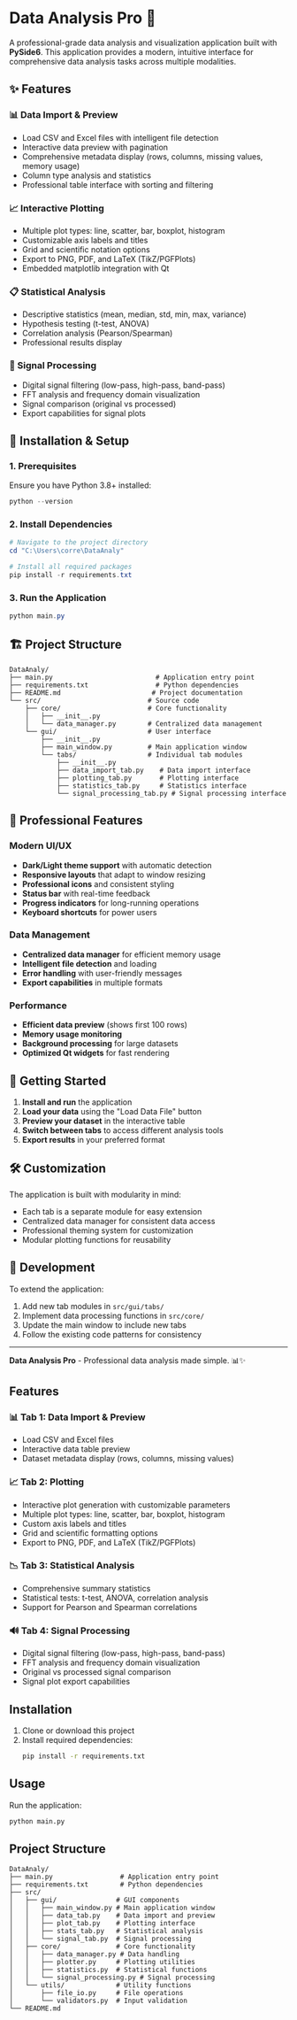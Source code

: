 # Data Analysis Pro 🚀

A professional-grade data analysis and visualization application built with **PySide6**. This application provides a modern, intuitive interface for comprehensive data analysis tasks across multiple modalities.

## ✨ Features
### 📊 Data Import & Preview
- Load CSV and Excel files with intelligent file detection
- Interactive data preview with pagination
- Comprehensive metadata display (rows, columns, missing values, memory usage)
- Column type analysis and statistics
- Professional table interface with sorting and filtering

### 📈 Interactive Plotting 
- Multiple plot types: line, scatter, bar, boxplot, histogram
- Customizable axis labels and titles
- Grid and scientific notation options
- Export to PNG, PDF, and LaTeX (TikZ/PGFPlots)
- Embedded matplotlib integration with Qt

### 📋 Statistical Analysis
- Descriptive statistics (mean, median, std, min, max, variance)
- Hypothesis testing (t-test, ANOVA)
- Correlation analysis (Pearson/Spearman)
- Professional results display

### 🔬 Signal Processing
- Digital signal filtering (low-pass, high-pass, band-pass)
- FFT analysis and frequency domain visualization
- Signal comparison (original vs processed)
- Export capabilities for signal plots

## 🚀 Installation & Setup

### 1. Prerequisites
Ensure you have Python 3.8+ installed:
```powershell
python --version
```

### 2. Install Dependencies
```powershell
# Navigate to the project directory
cd "C:\Users\corre\DataAnaly"

# Install all required packages
pip install -r requirements.txt
```

### 3. Run the Application
```powershell
python main.py
```

## 🏗️ Project Structure

```
DataAnaly/
├── main.py                          # Application entry point
├── requirements.txt                 # Python dependencies
├── README.md                       # Project documentation
└── src/                           # Source code
    ├── core/                      # Core functionality
    │   ├── __init__.py
    │   └── data_manager.py        # Centralized data management
    └── gui/                       # User interface
        ├── __init__.py
        ├── main_window.py         # Main application window
        └── tabs/                  # Individual tab modules
            ├── __init__.py
            ├── data_import_tab.py    # Data import interface
            ├── plotting_tab.py       # Plotting interface
            ├── statistics_tab.py     # Statistics interface
            └── signal_processing_tab.py # Signal processing interface
```

## 🎯 Professional Features

### Modern UI/UX
- **Dark/Light theme support** with automatic detection
- **Responsive layouts** that adapt to window resizing
- **Professional icons** and consistent styling
- **Status bar** with real-time feedback
- **Progress indicators** for long-running operations
- **Keyboard shortcuts** for power users

### Data Management
- **Centralized data manager** for efficient memory usage
- **Intelligent file detection** and loading
- **Error handling** with user-friendly messages
- **Export capabilities** in multiple formats

### Performance
- **Efficient data preview** (shows first 100 rows)
- **Memory usage monitoring**
- **Background processing** for large datasets
- **Optimized Qt widgets** for fast rendering

## 🚀 Getting Started

1. **Install and run** the application
2. **Load your data** using the "Load Data File" button
3. **Preview your dataset** in the interactive table
4. **Switch between tabs** to access different analysis tools
5. **Export results** in your preferred format

## 🛠️ Customization

The application is built with modularity in mind:
- Each tab is a separate module for easy extension
- Centralized data manager for consistent data access
- Professional theming system for customization
- Modular plotting functions for reusability

## 🔧 Development

To extend the application:
1. Add new tab modules in `src/gui/tabs/`
2. Implement data processing functions in `src/core/`
3. Update the main window to include new tabs
4. Follow the existing code patterns for consistency

---

**Data Analysis Pro** - Professional data analysis made simple. 📊✨

## Features

### 📊 Tab 1: Data Import & Preview
- Load CSV and Excel files
- Interactive data table preview
- Dataset metadata display (rows, columns, missing values)

### 📈 Tab 2: Plotting
- Interactive plot generation with customizable parameters
- Multiple plot types: line, scatter, bar, boxplot, histogram
- Custom axis labels and titles
- Grid and scientific formatting options
- Export to PNG, PDF, and LaTeX (TikZ/PGFPlots)

### 📉 Tab 3: Statistical Analysis
- Comprehensive summary statistics
- Statistical tests: t-test, ANOVA, correlation analysis
- Support for Pearson and Spearman correlations

### 🔊 Tab 4: Signal Processing
- Digital signal filtering (low-pass, high-pass, band-pass)
- FFT analysis and frequency domain visualization
- Original vs processed signal comparison
- Signal plot export capabilities

## Installation

1. Clone or download this project
2. Install required dependencies:
   ```bash
   pip install -r requirements.txt
   ```

## Usage

Run the application:
```bash
python main.py
```

## Project Structure

```
DataAnaly/
├── main.py                 # Application entry point
├── requirements.txt        # Python dependencies
├── src/
│   ├── gui/               # GUI components
│   │   ├── main_window.py # Main application window
│   │   ├── data_tab.py    # Data import and preview
│   │   ├── plot_tab.py    # Plotting interface
│   │   ├── stats_tab.py   # Statistical analysis
│   │   └── signal_tab.py  # Signal processing
│   ├── core/              # Core functionality
│   │   ├── data_manager.py # Data handling
│   │   ├── plotter.py     # Plotting utilities
│   │   ├── statistics.py  # Statistical functions
│   │   └── signal_processing.py # Signal processing
│   └── utils/             # Utility functions
│       ├── file_io.py     # File operations
│       └── validators.py  # Input validation
└── README.md
```